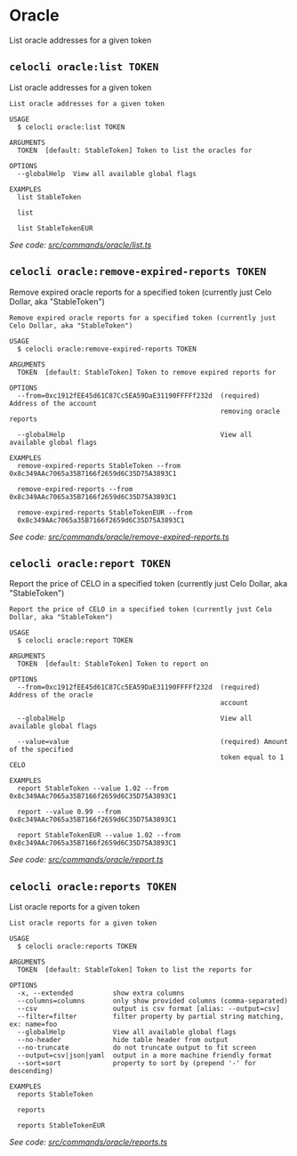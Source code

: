 # Oracle

List oracle addresses for a given token

## `celocli oracle:list TOKEN`

List oracle addresses for a given token

```text
List oracle addresses for a given token

USAGE
  $ celocli oracle:list TOKEN

ARGUMENTS
  TOKEN  [default: StableToken] Token to list the oracles for

OPTIONS
  --globalHelp  View all available global flags

EXAMPLES
  list StableToken

  list

  list StableTokenEUR
```

_See code:_ [_src/commands/oracle/list.ts_](https://github.com/celo-org/celo-monorepo/tree/master/packages/cli/src/commands/oracle/list.ts)

## `celocli oracle:remove-expired-reports TOKEN`

Remove expired oracle reports for a specified token \(currently just Celo Dollar, aka "StableToken"\)

```text
Remove expired oracle reports for a specified token (currently just Celo Dollar, aka "StableToken")

USAGE
  $ celocli oracle:remove-expired-reports TOKEN

ARGUMENTS
  TOKEN  [default: StableToken] Token to remove expired reports for

OPTIONS
  --from=0xc1912fEE45d61C87Cc5EA59DaE31190FFFFf232d  (required) Address of the account
                                                     removing oracle reports

  --globalHelp                                       View all available global flags

EXAMPLES
  remove-expired-reports StableToken --from 0x8c349AAc7065a35B7166f2659d6C35D75A3893C1

  remove-expired-reports --from 0x8c349AAc7065a35B7166f2659d6C35D75A3893C1

  remove-expired-reports StableTokenEUR --from
  0x8c349AAc7065a35B7166f2659d6C35D75A3893C1
```

_See code:_ [_src/commands/oracle/remove-expired-reports.ts_](https://github.com/celo-org/celo-monorepo/tree/master/packages/cli/src/commands/oracle/remove-expired-reports.ts)

## `celocli oracle:report TOKEN`

Report the price of CELO in a specified token \(currently just Celo Dollar, aka "StableToken"\)

```text
Report the price of CELO in a specified token (currently just Celo Dollar, aka "StableToken")

USAGE
  $ celocli oracle:report TOKEN

ARGUMENTS
  TOKEN  [default: StableToken] Token to report on

OPTIONS
  --from=0xc1912fEE45d61C87Cc5EA59DaE31190FFFFf232d  (required) Address of the oracle
                                                     account

  --globalHelp                                       View all available global flags

  --value=value                                      (required) Amount of the specified
                                                     token equal to 1 CELO

EXAMPLES
  report StableToken --value 1.02 --from 0x8c349AAc7065a35B7166f2659d6C35D75A3893C1

  report --value 0.99 --from 0x8c349AAc7065a35B7166f2659d6C35D75A3893C1

  report StableTokenEUR --value 1.02 --from 0x8c349AAc7065a35B7166f2659d6C35D75A3893C1
```

_See code:_ [_src/commands/oracle/report.ts_](https://github.com/celo-org/celo-monorepo/tree/master/packages/cli/src/commands/oracle/report.ts)

## `celocli oracle:reports TOKEN`

List oracle reports for a given token

```text
List oracle reports for a given token

USAGE
  $ celocli oracle:reports TOKEN

ARGUMENTS
  TOKEN  [default: StableToken] Token to list the reports for

OPTIONS
  -x, --extended          show extra columns
  --columns=columns       only show provided columns (comma-separated)
  --csv                   output is csv format [alias: --output=csv]
  --filter=filter         filter property by partial string matching, ex: name=foo
  --globalHelp            View all available global flags
  --no-header             hide table header from output
  --no-truncate           do not truncate output to fit screen
  --output=csv|json|yaml  output in a more machine friendly format
  --sort=sort             property to sort by (prepend '-' for descending)

EXAMPLES
  reports StableToken

  reports

  reports StableTokenEUR
```

_See code:_ [_src/commands/oracle/reports.ts_](https://github.com/celo-org/celo-monorepo/tree/master/packages/cli/src/commands/oracle/reports.ts)

